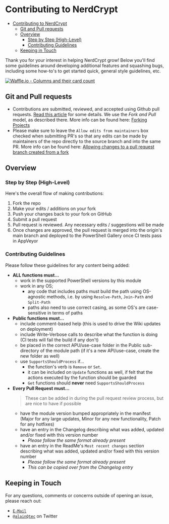 # Contributing to NerdCrypt

<!-- TOC -->

* [Contributing to NerdCrypt](#Contributing-to-NerdCrypt)
  * [Git and Pull requests](#Git-and-Pull-requests)
  * [Overview](#Overview)
    * [Step by Step (High-Level)](#Step-by-Step-High-Level)
    * [Contributing Guidelines](#Contributing-Guidelines)
  * [Keeping in Touch](#Keeping-in-Touch)

<!-- /TOC -->

Thank you for your interest in helping NerdCrypt grow! Below you'll find some guidelines around developing additional features and squashing bugs, including some how-to's to get started quick, general style guidelines, etc.

[![Waffle.io - Columns and their card count](https://badge.waffle.io/alainQtec/NerdCrypt.svg?columns=all)](https://waffle.io/alainQtec/NerdCrypt)

## Git and Pull requests

* Contributions are submitted, reviewed, and accepted using Github pull requests. [Read this article](https://help.github.com/articles/using-pull-requests) for some details. We use the _Fork and Pull_ model, as described there. More info can be found here: [Forking Projects](https://guides.github.com/activities/forking/)
* Please make sure to leave the `Allow edits from maintainers` box checked when submitting PR's so that any edits can be made by maintainers of the repo directly to the source branch and into the same PR. More info can be found here: [Allowing changes to a pull request branch created from a fork](https://help.github.com/articles/allowing-changes-to-a-pull-request-branch-created-from-a-fork/#enabling-repository-maintainer-permissions-on-existing-pull-requests)

## Overview

### Step by Step (High-Level)

Here's the overall flow of making contributions:
1. Fork the repo
2. Make your edits / additions on your fork
3. Push your changes back to your fork on GitHub
4. Submit a pull request
5. Pull request is reviewed. Any necessary edits / suggestions will be made
6. Once changes are approved, the pull request is merged into the origin's main branch and deployed to the PowerShell Gallery once CI tests pass in AppVeyor

### Contributing Guidelines

Please follow these guidelines for any content being added:

* **ALL functions must...**
    * work in the supported PowerShell versions by this module
    * work in any OS;
        * any code that includes paths must build the path using OS-agnostic methods, i.e. by using `Resolve-Path`, `Join-Path` and `Split-Path`
        * paths also need to use correct casing, as some OS's are case-sensitive in terms of paths
* **Public functions must...**
    * include comment-based help (this is used to drive the Wiki updates on deployment)
    * include Write-Verbose calls to describe what the function is doing (CI tests will fail the build if any don't)
    * be placed in the correct APU/use-case folder in the Public sub-directory of the module path (if it's a new API/use-case, create the new folder as well)
    * use `SupportsShouldProcess` if...
        * the function's verb is `Remove` or `Set`.
        * it can be included on `Update` functions as well, if felt that the actions executed by the function should be guarded
        * `Get` functions should **never** need `SupportsShouldProcess`
* **Every Pull Request must...**
    > These can be added in during the pull request review process, but are nice to have if possible
    * have the module version bumped appropriately in the manifest (Major for any large updates, Minor for any new functionality, Patch for any hotfixes)
    * have an entry in the Changelog describing what was added, updated and/or fixed with this version number
        * *Please follow the same format already present*
    * have an entry in the ReadMe's `Most recent changes` section describing what was added, updated and/or fixed with this version number
        * *Please follow the same format already present*
        * *This can be copied over from the Changelog entry*

## Keeping in Touch

For any questions, comments or concerns outside of opening an issue, please reach out:

* [`E-Mail`](Mail.to::alain.1337dev@Outlook.com)
* [`@alainQtec`](https://twitter.com/alainQtec) on Twitter
